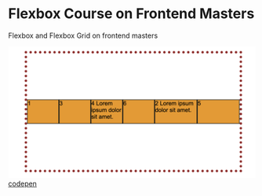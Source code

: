 # Flexbox Course on Frontend Masters

Flexbox and Flexbox Grid on frontend masters

![image](/assets/images/flexbox-properties.png)
[codepen](https://codepen.io/hp1014/pen/KKoepqj?editors=1100)
